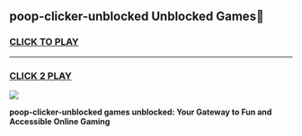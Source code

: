 
## poop-clicker-unblocked Unblocked Games👋
<h3>
<a href="https://news.freeplayer.one?title=poop-clicker-unblocked&ref=16F">CLICK TO PLAY</a></h3>
<hr>

<h3>
<a href="https://news.freeplayer.one?title=poop-clicker-unblocked&ref=16F">CLICK 2 PLAY</a>
  
</h3>

<a href="https://news.freeplayer.one?title=poop-clicker-unblocked&ref=16F/"><img src="https://clearcache.store/games.png"></a>


**poop-clicker-unblocked games unblocked: Your Gateway to Fun and Accessible Online Gaming**
